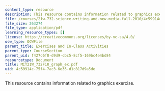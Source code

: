 ```yaml
---
content_type: resource
description: This resource contains information related to graphics exercise.
file: /courses/21w-732-science-writing-and-new-media-fall-2010/4c59914c75f47ac36e35d1c817d9a5de_MIT21W_732F10_graph_ex.pdf
file_size: 263274
file_type: application/pdf
learning_resource_types: []
license: https://creativecommons.org/licenses/by-nc-sa/4.0/
ocw_type: OCWFile
parent_title: Exercises and In-Class Activities
parent_type: CourseSection
parent_uid: f427c6f8-d9d9-cbc5-8cf5-169bc4e4bd84
resourcetype: Document
title: MIT21W_732F10_graph_ex.pdf
uid: 4c59914c-75f4-7ac3-6e35-d1c817d9a5de
---
```

This resource contains information related to graphics exercise.